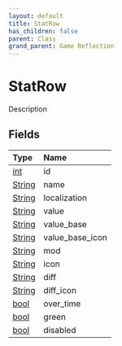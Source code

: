 ```yaml
---
layout: default
title: StatRow
has_children: false
parent: Class
grand_parent: Game Reflection
---
```

# StatRow
Description 

## Fields

| Type | Name |
|:----------|:--------------|
| [int](/riftbreaker-wiki/docs/game-reflection/enums/int/) | id |
| [String](/riftbreaker-wiki/docs/game-reflection/components/string/) | name |
| [String](/riftbreaker-wiki/docs/game-reflection/components/string/) | localization |
| [String](/riftbreaker-wiki/docs/game-reflection/components/string/) | value |
| [String](/riftbreaker-wiki/docs/game-reflection/components/string/) | value_base |
| [String](/riftbreaker-wiki/docs/game-reflection/components/string/) | value_base_icon |
| [String](/riftbreaker-wiki/docs/game-reflection/components/string/) | mod |
| [String](/riftbreaker-wiki/docs/game-reflection/components/string/) | icon |
| [String](/riftbreaker-wiki/docs/game-reflection/components/string/) | diff |
| [String](/riftbreaker-wiki/docs/game-reflection/components/string/) | diff_icon |
| [bool](/riftbreaker-wiki/docs/game-reflection/components/bool/) | over_time |
| [bool](/riftbreaker-wiki/docs/game-reflection/components/bool/) | green |
| [bool](/riftbreaker-wiki/docs/game-reflection/components/bool/) | disabled |

